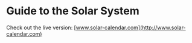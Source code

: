 # Guide to the Solar System

Check out the live version: [www.solar-calendar.com](http://www.solar-calendar.com)